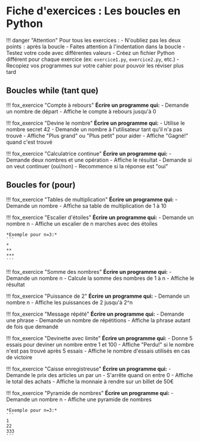 # Fiche d'exercices : Les boucles en Python

!!! danger "Attention"
    Pour tous les exercices :
    - N'oubliez pas les deux points `:` après la boucle
    - Faites attention à l'indentation dans la boucle
    - Testez votre code avec différentes valeurs
    - Créez un fichier Python différent pour chaque exercice (ex: `exercice1.py`, `exercice2.py`, etc.)
    - Recopiez vos programmes sur votre cahier pour pouvoir les réviser plus tard

## Boucles while (tant que)

!!! fox_exercice "Compte à rebours"
    **Écrire un programme qui:**
    - Demande un nombre de départ
    - Affiche le compte à rebours jusqu'à 0

!!! fox_exercice "Devine le nombre"
    **Écrire un programme qui:**
    - Utilise le nombre secret 42
    - Demande un nombre à l'utilisateur tant qu'il n'a pas trouvé
    - Affiche "Plus grand" ou "Plus petit" pour aider
    - Affiche "Gagné!" quand c'est trouvé

!!! fox_exercice "Calculatrice continue"
    **Écrire un programme qui:**
    - Demande deux nombres et une opération
    - Affiche le résultat
    - Demande si on veut continuer (oui/non)
    - Recommence si la réponse est "oui"

## Boucles for (pour)

!!! fox_exercice "Tables de multiplication"
    **Écrire un programme qui:**
    - Demande un nombre
    - Affiche sa table de multiplication de 1 à 10

!!! fox_exercice "Escalier d'étoiles"
    **Écrire un programme qui:**
    - Demande un nombre n
    - Affiche un escalier de n marches avec des étoiles
    
    *Exemple pour n=3:*
    ```
    *
    **
    ***
    ```

!!! fox_exercice "Somme des nombres"
    **Écrire un programme qui:**
    - Demande un nombre n
    - Calcule la somme des nombres de 1 à n
    - Affiche le résultat

!!! fox_exercice "Puissance de 2"
    **Écrire un programme qui:**
    - Demande un nombre n
    - Affiche les puissances de 2 jusqu'à 2^n

!!! fox_exercice "Message répété"
    **Écrire un programme qui:**
    - Demande une phrase
    - Demande un nombre de répétitions
    - Affiche la phrase autant de fois que demandé

!!! fox_exercice "Devinette avec limite"
    **Écrire un programme qui:**
    - Donne 5 essais pour deviner un nombre entre 1 et 100
    - Affiche "Perdu!" si le nombre n'est pas trouvé après 5 essais
    - Affiche le nombre d'essais utilisés en cas de victoire

!!! fox_exercice "Caisse enregistreuse"
    **Écrire un programme qui:**
    - Demande le prix des articles un par un
    - S'arrête quand on entre 0
    - Affiche le total des achats
    - Affiche la monnaie à rendre sur un billet de 50€

!!! fox_exercice "Pyramide de nombres"
    **Écrire un programme qui:**
    - Demande un nombre n
    - Affiche une pyramide de nombres
    
    *Exemple pour n=3:*
    ```
    1
    22
    333
    ```
